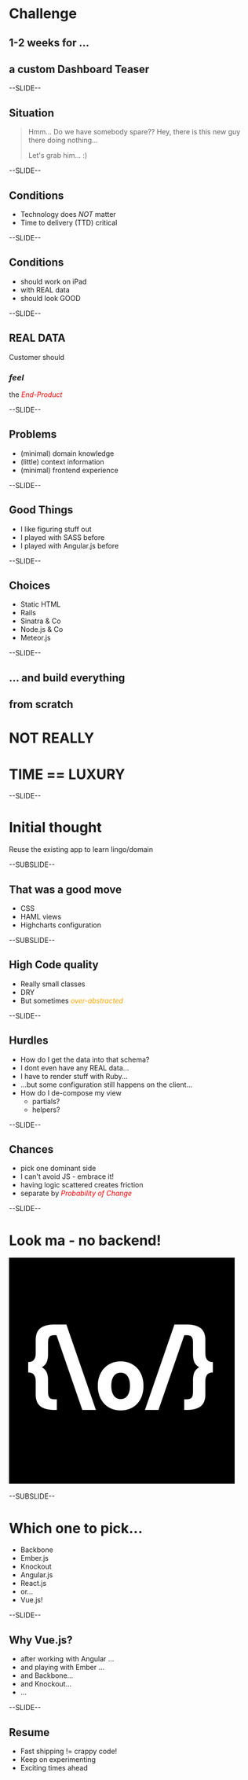 # Challenge
<h2 class="fragment"> 1-2 weeks for ...</h2>
<h2 class="fragment">a custom Dashboard Teaser </h2>



--SLIDE--
## Situation

<blockquote>
Hmm... Do we have somebody spare??
Hey, there is this new guy there doing nothing...

Let's grab him... :)
</blockquote>


--SLIDE--
## Conditions
<ul>
  <li class="fragment">Technology does <em>NOT</em> matter</li>
  <li class="fragment">Time to delivery (TTD) critical</li>
</ul>

--SLIDE--
## Conditions
<ul>
  <li class="fragment">should work on iPad</li>
  <li class="fragment">with REAL data</li>
  <li class="fragment">should look GOOD</li>
</ul>

--SLIDE--
## REAL DATA
Customer should <h3><em>feel</em></h3> the <em style='color:red'>End-Product</em>

--SLIDE--
## Problems
<ul>
  <li class="fragment">(minimal) domain knowledge</li>
  <li class="fragment">(little) context information</li>
  <li class="fragment">(minimal) frontend experience </li>
</ul>

--SLIDE--
## Good Things
<ul>
  <li class="fragment">I like figuring stuff out</li>
  <li class="fragment">I played with SASS before</li>
  <li class="fragment">I played with Angular.js before</li>
</ul>

--SLIDE--
## Choices
<ul>
  <li class="fragment">Static HTML</li>
  <li class="fragment">Rails</li>
  <li class="fragment">Sinatra & Co</li>
  <li class="fragment">Node.js & Co</li>
  <li class="fragment">Meteor.js</li>
</ul>

--SLIDE--
## ... and build everything
## from scratch

<h1 class="fragment">NOT REALLY</h1>
<h1 class="fragment">TIME == LUXURY</h1>


--SLIDE--
# Initial thought
Reuse the existing app to learn lingo/domain


--SUBSLIDE--
## That was a good move
<ul>
  <li class="fragment">CSS </li>
  <li class="fragment">HAML views</li>
  <li class="fragment">Highcharts configuration</li>
</ul>

--SUBSLIDE--
## High Code quality
<ul>
  <li class="fragment">Really small classes</li>
  <li class="fragment">DRY</li>
  <li class="fragment">But sometimes <em style='color:orange;'>over-abstracted</em></li>
</ul>


--SLIDE--
## Hurdles
<ul>
  <li class='fragment'>How do I get the data into that schema?</li>
  <li class="fragment">I dont even have any REAL data...</li>
  <li class="fragment">I have to render stuff with Ruby...</li>
  <li class="fragment">...but some configuration still happens on the client...</li>
  <li class="fragment">How do I de-compose my view
  <ul>
    <li class="fragment">partials?</li>
    <li class="fragment">helpers?</li>
  </ul>
  </li>
</ul>

--SLIDE--
## Chances
<ul>
  <li class='fragment'>pick one dominant side</li>
  <li class='fragment'>I can't avoid JS - embrace it!</li>
  <li class='fragment'>having logic scattered creates friction</li>
  <li class='fragment'>separate by <em style='color:red'>Probability of Change</em></li>
</ul>

--SLIDE--
# Look ma - no backend!
![Markdown Image](images/no-backend.jpg)

--SUBSLIDE--
# Which one to pick...
<ul>
  <li class="fragment">Backbone</li>
  <li class="fragment">Ember.js</li>
  <li class="fragment">Knockout</li>
  <li class="fragment">Angular.js</li>
  <li class="fragment">React.js</li>
  <li class="fragment">or...</li>
  <li class="fragment">Vue.js!</li>
</ul>

--SLIDE--
## Why Vue.js?
<ul>
  <li class="fragment">after working with Angular ... </li>
  <li class="fragment">and playing with Ember ...</li>
  <li class="fragment">and Backbone...</li>
  <li class="fragment">and Knockout...</li>
  <li class="fragment">...</li>
</ul>


--SLIDE--
## Resume
<ul>
  <li class="fragment">Fast shipping != crappy code!</li>
  <li class="fragment">Keep on experimenting</li>
  <li class="fragment">Exciting times ahead</li>
</ul>
